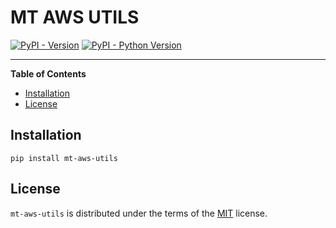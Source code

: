 # MT AWS UTILS

[![PyPI - Version](https://img.shields.io/pypi/v/mt-aws-utils.svg)](https://pypi.org/project/mt-aws-utils)
[![PyPI - Python Version](https://img.shields.io/pypi/pyversions/mt-aws-utils.svg)](https://pypi.org/project/mt-aws-utils)

-----

**Table of Contents**

- [Installation](#installation)
- [License](#license)

## Installation

```console
pip install mt-aws-utils
```

## License

`mt-aws-utils` is distributed under the terms of the [MIT](https://spdx.org/licenses/MIT.html) license.
